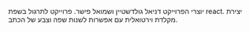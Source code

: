 יוצרי הפרוייקט דניאל גולדשטיין ושמואל פישר.
פרוייקט לתרגול בשפת 
react.
יצירת מקלדת וירטואלית עם אפשרות לשנות שפה וצבע של הכתב. 
 
 
